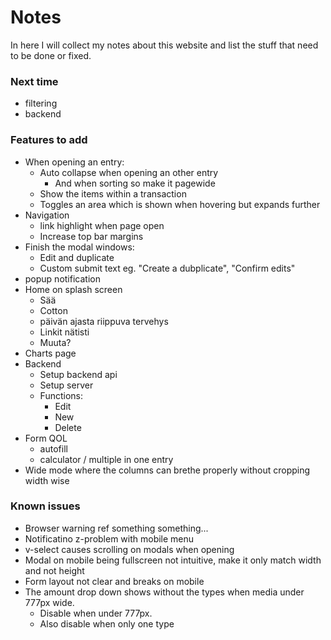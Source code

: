 # Notes
In here I will collect my notes about this website and list the stuff that need to be done or fixed.

### Next time
- filtering
- backend

### Features to add
- When opening an entry:
    - Auto collapse when opening an other entry
        - And when sorting so make it pagewide
    - Show the items within a transaction
    - Toggles an area which is shown when hovering but expands further
- Navigation
    - link highlight when page open
    - Increase top bar margins
- Finish the modal windows:
    - Edit and duplicate
    - Custom submit text eg. "Create a dubplicate", "Confirm edits"
- popup notification
- Home on splash screen
    - Sää
    - Cotton
    - päivän ajasta riippuva tervehys
    - Linkit nätisti
    - Muuta?
- Charts page
- Backend
    - Setup backend api
    - Setup server
    - Functions:
        - Edit
        - New
        - Delete
- Form QOL
    - autofill
    - calculator / multiple in one entry
- Wide mode where the columns can brethe properly without cropping width wise

### Known issues
- Browser warning ref something something...
- Notificatino z-problem with mobile menu
- v-select causes scrolling on modals when opening 
- Modal on mobile being fullscreen not intuitive, make it only match width and not height
- Form layout not clear and breaks on mobile
- The amount drop down shows without the types when media under 777px wide.
    - Disable when under 777px.
    - Also disable when only one type